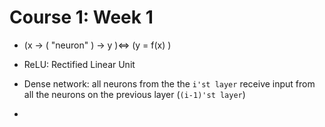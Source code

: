 # Course 1: Week 1

- (x -> ( "neuron" ) -> y  )<=> (y = f(x) )

- ReLU: Rectified Linear Unit

- Dense network: all neurons from the the `i'st layer` receive input from all the neurons on the previous layer (`(i-1)'st layer`)

- 